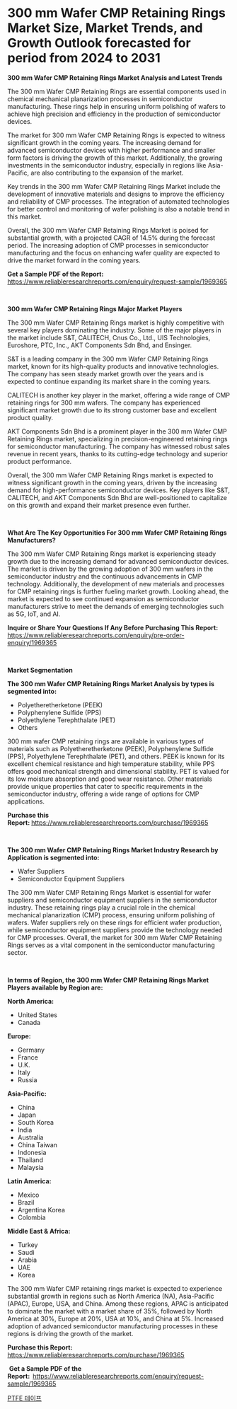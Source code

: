 <p><h1>300 mm Wafer CMP Retaining Rings Market Size, Market Trends, and Growth Outlook forecasted for period from 2024 to 2031</h1></p><p><strong>300 mm Wafer CMP Retaining Rings Market Analysis and Latest Trends</strong></p>
<p><p>The 300 mm Wafer CMP Retaining Rings are essential components used in chemical mechanical planarization processes in semiconductor manufacturing. These rings help in ensuring uniform polishing of wafers to achieve high precision and efficiency in the production of semiconductor devices.</p><p>The market for 300 mm Wafer CMP Retaining Rings is expected to witness significant growth in the coming years. The increasing demand for advanced semiconductor devices with higher performance and smaller form factors is driving the growth of this market. Additionally, the growing investments in the semiconductor industry, especially in regions like Asia-Pacific, are also contributing to the expansion of the market.</p><p>Key trends in the 300 mm Wafer CMP Retaining Rings Market include the development of innovative materials and designs to improve the efficiency and reliability of CMP processes. The integration of automated technologies for better control and monitoring of wafer polishing is also a notable trend in this market.</p><p>Overall, the 300 mm Wafer CMP Retaining Rings Market is poised for substantial growth, with a projected CAGR of 14.5% during the forecast period. The increasing adoption of CMP processes in semiconductor manufacturing and the focus on enhancing wafer quality are expected to drive the market forward in the coming years.</p></p>
<p><strong>Get a Sample PDF of the Report:&nbsp;</strong> <a href="https://www.reliableresearchreports.com/enquiry/request-sample/1969365">https://www.reliableresearchreports.com/enquiry/request-sample/1969365</a></p>
<p>&nbsp;</p>
<p><strong>300 mm Wafer CMP Retaining Rings Major Market Players</strong></p>
<p><p>The 300 mm Wafer CMP Retaining Rings market is highly competitive with several key players dominating the industry. Some of the major players in the market include S&T, CALITECH, Cnus Co., Ltd., UIS Technologies, Euroshore, PTC, Inc., AKT Components Sdn Bhd, and Ensinger.</p><p>S&T is a leading company in the 300 mm Wafer CMP Retaining Rings market, known for its high-quality products and innovative technologies. The company has seen steady market growth over the years and is expected to continue expanding its market share in the coming years.</p><p>CALITECH is another key player in the market, offering a wide range of CMP retaining rings for 300 mm wafers. The company has experienced significant market growth due to its strong customer base and excellent product quality.</p><p>AKT Components Sdn Bhd is a prominent player in the 300 mm Wafer CMP Retaining Rings market, specializing in precision-engineered retaining rings for semiconductor manufacturing. The company has witnessed robust sales revenue in recent years, thanks to its cutting-edge technology and superior product performance.</p><p>Overall, the 300 mm Wafer CMP Retaining Rings market is expected to witness significant growth in the coming years, driven by the increasing demand for high-performance semiconductor devices. Key players like S&T, CALITECH, and AKT Components Sdn Bhd are well-positioned to capitalize on this growth and expand their market presence even further.</p></p>
<p>&nbsp;</p>
<p><strong>What Are The Key Opportunities For 300 mm Wafer CMP Retaining Rings Manufacturers?</strong></p>
<p><p>The 300 mm Wafer CMP Retaining Rings market is experiencing steady growth due to the increasing demand for advanced semiconductor devices. The market is driven by the growing adoption of 300 mm wafers in the semiconductor industry and the continuous advancements in CMP technology. Additionally, the development of new materials and processes for CMP retaining rings is further fueling market growth. Looking ahead, the market is expected to see continued expansion as semiconductor manufacturers strive to meet the demands of emerging technologies such as 5G, IoT, and AI.</p></p>
<p><strong>Inquire or Share Your Questions If Any Before Purchasing This Report:</strong> <a href="https://www.reliableresearchreports.com/enquiry/pre-order-enquiry/1969365">https://www.reliableresearchreports.com/enquiry/pre-order-enquiry/1969365</a></p>
<p>&nbsp;</p>
<p><strong>Market Segmentation</strong></p>
<p><strong>The 300 mm Wafer CMP Retaining Rings Market Analysis by types is segmented into:</strong></p>
<p><ul><li>Polyetheretherketone (PEEK)</li><li>Polyphenylene Sulfide (PPS)</li><li>Polyethylene Terephthalate (PET)</li><li>Others</li></ul></p>
<p><p>300 mm wafer CMP retaining rings are available in various types of materials such as Polyetheretherketone (PEEK), Polyphenylene Sulfide (PPS), Polyethylene Terephthalate (PET), and others. PEEK is known for its excellent chemical resistance and high temperature stability, while PPS offers good mechanical strength and dimensional stability. PET is valued for its low moisture absorption and good wear resistance. Other materials provide unique properties that cater to specific requirements in the semiconductor industry, offering a wide range of options for CMP applications.</p></p>
<p><strong>Purchase this Report:&nbsp;</strong><a href="https://www.reliableresearchreports.com/purchase/1969365">https://www.reliableresearchreports.com/purchase/1969365</a></p>
<p>&nbsp;</p>
<p><strong>The 300 mm Wafer CMP Retaining Rings Market Industry Research by Application is segmented into:</strong></p>
<p><ul><li>Wafer Suppliers</li><li>Semiconductor Equipment Suppliers</li></ul></p>
<p><p>The 300 mm Wafer CMP Retaining Rings Market is essential for wafer suppliers and semiconductor equipment suppliers in the semiconductor industry. These retaining rings play a crucial role in the chemical mechanical planarization (CMP) process, ensuring uniform polishing of wafers. Wafer suppliers rely on these rings for efficient wafer production, while semiconductor equipment suppliers provide the technology needed for CMP processes. Overall, the market for 300 mm Wafer CMP Retaining Rings serves as a vital component in the semiconductor manufacturing sector.</p></p>
<p>&nbsp;</p>
<p><strong>In terms of Region, the 300 mm Wafer CMP Retaining Rings Market Players available by Region are:</strong></p>
<p>
    <p> <strong> North America: </strong>
        <ul>
            <li>United States</li>
            <li>Canada</li>
        </ul>
        </p> 
    <p> <strong> Europe: </strong>
        <ul>
            <li>Germany</li>
            <li>France</li>
            <li>U.K.</li>
            <li>Italy</li>
            <li>Russia</li>
        </ul>
        </p> 
    <p> <strong> Asia-Pacific: </strong>
        <ul>
            <li>China</li>
            <li>Japan</li>
            <li>South Korea</li>
            <li>India</li>
            <li>Australia</li>
            <li>China Taiwan</li>
            <li>Indonesia</li>
            <li>Thailand</li>
            <li>Malaysia</li>
        </ul>
        </p> 
    <p> <strong> Latin America: </strong>
        <ul>
            <li>Mexico</li>
            <li>Brazil</li>
            <li>Argentina Korea</li>
            <li>Colombia</li>
        </ul>
        </p> 
    <p> <strong> Middle East & Africa: </strong>
        <ul>
            <li>Turkey</li>
            <li>Saudi</li>
            <li>Arabia</li>
            <li>UAE</li>
            <li>Korea</li>
        </ul>
    </p>
    </p>
<p><p>The 300 mm Wafer CMP retaining rings market is expected to experience substantial growth in regions such as North America (NA), Asia-Pacific (APAC), Europe, USA, and China. Among these regions, APAC is anticipated to dominate the market with a market share of 35%, followed by North America at 30%, Europe at 20%, USA at 10%, and China at 5%. Increased adoption of advanced semiconductor manufacturing processes in these regions is driving the growth of the market.</p></p>
<p><strong>Purchase this Report: </strong><a href="https://www.reliableresearchreports.com/purchase/1969365">https://www.reliableresearchreports.com/purchase/1969365</a></p>
<p>&nbsp;<strong>Get a Sample PDF of the Report:&nbsp;&nbsp;</strong><a href="https://www.reliableresearchreports.com/enquiry/request-sample/1969365">https://www.reliableresearchreports.com/enquiry/request-sample/1969365</a></p>
<p><strong></strong></p>
<p><p><a href="https://medium.com/@leatharoan20231/ptfe-%ED%85%8C%EC%9D%B4%ED%94%84-%EC%8B%9C%EC%9E%A5-%EA%B7%9C%EB%AA%A8%EB%8A%94-%EC%A0%84-%EC%84%B8%EA%B3%84-%EC%82%B0%EC%97%85%EC%97%90%EC%84%9C-%EC%B5%9C%EA%B3%A0%EC%9D%98-%EB%A7%88%EC%BC%80%ED%8C%85-%EC%B1%84%EB%84%90%EC%9D%84-%EB%B3%B4%EC%97%AC%EC%A4%8D%EB%8B%88%EB%8B%A4-a8ac54fdd43a">PTFE 테이프</a></p></p>